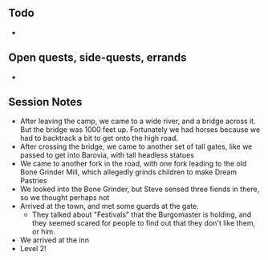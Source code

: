 ## Todo
- 
## Open quests, side-quests, errands
- 
## Session Notes
- After leaving the camp, we came to a wide river, and a bridge across it. But the bridge was 1000 feet up. Fortunately we had horses because we had to backtrack a bit to get onto the high road.
- After crossing the bridge, we came to another set of tall gates, like we passed to get into Barovia, with tall headless statues
- We came to another fork in the road, with one fork leading to the old Bone Grinder Mill, which allegedly grinds children to make Dream Pastries
- We looked into the Bone Grinder, but Steve sensed three fiends in there, so we thought perhaps not
- Arrived at the town, and met some guards at the gate.
	- They talked about "Festivals" that the Burgomaster is holding, and they seemed scared for people to find out that they don't like them, or him.
- We arrived at the inn
- Level 2!